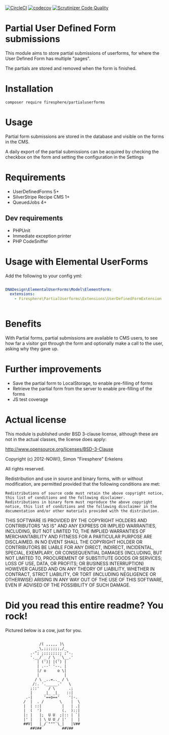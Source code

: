 [![CircleCI](https://img.shields.io/circleci/project/github/Firesphere/silverstripe-partial-userforms.svg)](https://circleci.com/gh/Firesphere/silverstripe-partial-userforms)
[![codecov](https://codecov.io/gh/Firesphere/silverstripe-partial-userforms/branch/master/graph/badge.svg)](https://codecov.io/gh/Firesphere/silverstripe-partial-userforms)
[![Scrutinizer Code Quality](https://scrutinizer-ci.com/g/Firesphere/silverstripe-partial-userforms/badges/quality-score.png?b=master)](https://scrutinizer-ci.com/g/Firesphere/silverstripe-partial-userforms/?branch=master)

# Partial User Defined Form submissions

This module aims to store partial submissions of userforms, for where the User Defined Form has multiple "pages".

The partials are stored and removed when the form is finished.

# Installation

`composer require firesphere/partialuserforms`

# Usage

Partial form submissions are stored in the database and visible on the forms in the CMS.

A daily export of the partial submissions can be acquired by checking the checkbox on the form
and setting the configuration in the Settings

# Requirements

- UserDefinedForms 5+
- SilverStripe Recipe CMS 1+
- QueuedJobs 4+

## Dev requirements

- PHPUnit
- Immediate exception printer
- PHP CodeSniffer

# Usage with Elemental UserForms

Add the following to your config yml:
```yml

DNADesign\ElementalUserForms\Model\ElementForm:
  extensions:
    - Firesphere\PartialUserforms\Extensions\UserDefinedFormExtension
    
```

# Benefits

With Partial forms, partial submissions are available to CMS users, to see how far a visitor got through the form
and optionally make a call to the user, asking why they gave up.

# Further improvements

- Save the partial form to LocalStorage, to enable pre-filling of forms
- Retrieve the partial form from the server to enable pre-filling of the forms
- JS test coverage

# Actual license

This module is published under BSD 3-clause license, although these are not in the actual classes, the license does apply:

http://www.opensource.org/licenses/BSD-3-Clause

Copyright (c) 2012-NOW(), Simon "Firesphere" Erkelens

All rights reserved.

Redistribution and use in source and binary forms, with or without modification, are permitted provided that the following conditions are met:

    Redistributions of source code must retain the above copyright notice, this list of conditions and the following disclaimer.
    Redistributions in binary form must reproduce the above copyright notice, this list of conditions and the following disclaimer in the documentation and/or other materials provided with the distribution.

THIS SOFTWARE IS PROVIDED BY THE COPYRIGHT HOLDERS AND CONTRIBUTORS "AS IS" AND ANY EXPRESS OR IMPLIED WARRANTIES, INCLUDING, BUT NOT LIMITED TO, THE IMPLIED WARRANTIES OF MERCHANTABILITY AND FITNESS FOR A PARTICULAR PURPOSE ARE DISCLAIMED. IN NO EVENT SHALL THE COPYRIGHT HOLDER OR CONTRIBUTORS BE LIABLE FOR ANY DIRECT, INDIRECT, INCIDENTAL, SPECIAL, EXEMPLARY, OR CONSEQUENTIAL DAMAGES (INCLUDING, BUT NOT LIMITED TO, PROCUREMENT OF SUBSTITUTE GOODS OR SERVICES; LOSS OF USE, DATA, OR PROFITS; OR BUSINESS INTERRUPTION) HOWEVER CAUSED AND ON ANY THEORY OF LIABILITY, WHETHER IN CONTRACT, STRICT LIABILITY, OR TORT (INCLUDING NEGLIGENCE OR OTHERWISE) ARISING IN ANY WAY OUT OF THE USE OF THIS SOFTWARE, EVEN IF ADVISED OF THE POSSIBILITY OF SUCH DAMAGE.


# Did you read this entire readme? You rock!

Pictured below is a cow, just for you.
```

               /( ,,,,, )\
              _\,;;;;;;;,/_
           .-"; ;;;;;;;;; ;"-.
           '.__/`_ / \ _`\__.'
              | (')| |(') |
              | .--' '--. |
              |/ o     o \|
              |           |
             / \ _..=.._ / \
            /:. '._____.'   \
           ;::'    / \      .;
           |     _|_ _|_   ::|
         .-|     '==o=='    '|-.
        /  |  . /       \    |  \
        |  | ::|         |   | .|
        |  (  ')         (.  )::|
        |: |   |;  U U  ;|:: | `|
        |' |   | \ U U / |'  |  |
        ##V|   |_/`"""`\_|   |V##
           ##V##         ##V##
```
